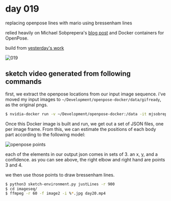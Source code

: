 # day 019

replacing openpose lines with mario using bressenham lines

relied heavily on Michael Sobprepera's [blog post](http://michaelsobrepera.com/guides/openposeaws.html) and Docker containers for OpenPose. 

build from [yesterday's work](https://github.com/burningion/daily-sketches/tree/master/018) 

![019](https://github.com/burningion/daily-sketches/raw/master/019/images/00406.jpg)


## sketch video generated from following commands

first, we extract the openpose locations from our input image sequence. i've moved my input images to `~/Development/openpose-docker/data/gifready`, as the original pngs.

```bash
$ nvidia-docker run -v ~/Development/openpose-docker:/data -it mjsobrep/openpose:latest ./build/examples/openpose/openpose.bin --image_dir /data/gifready/  --write_keypoint_json /data/data/ --no_display
```

Once this Docker image is built and run, we get out a set of JSON files, one per image frame. From this, we can estimate the positions of each body part according to the following model:

![openpose points](https://github.com/burningion/daily-sketches/raw/master/017/images/keypoints_pose.png)

each of the elements in our output json comes in sets of 3. an x, y, and a confidence. as you can see above, the right elbow and right hand are points 3 and 4.

we then use those points to draw bressenham lines.

```bash
$ python3 sketch-environment.py justLines -r 900
$ cd imageseq/
$ ffmpeg -r 60 -f image2 -i %*.jpg day20.mp4
```
